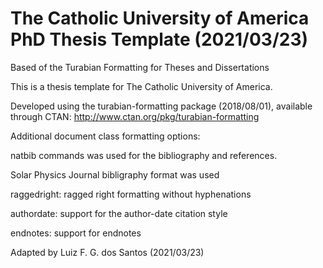 # The Catholic University of America PhD Thesis Template (2021/03/23)
Based of the Turabian Formatting for Theses and Dissertations

This is a thesis template for The Catholic University of America.

Developed using the turabian-formatting package (2018/08/01), available through CTAN: http://www.ctan.org/pkg/turabian-formatting

Additional document class formatting options:

natbib commands was used for the bibliography and references. 

Solar Physics Journal bibligraphy format was used 

raggedright: ragged right formatting without hyphenations

authordate: support for the author-date citation style

endnotes: support for endnotes


Adapted by Luiz F. G. dos Santos (2021/03/23)